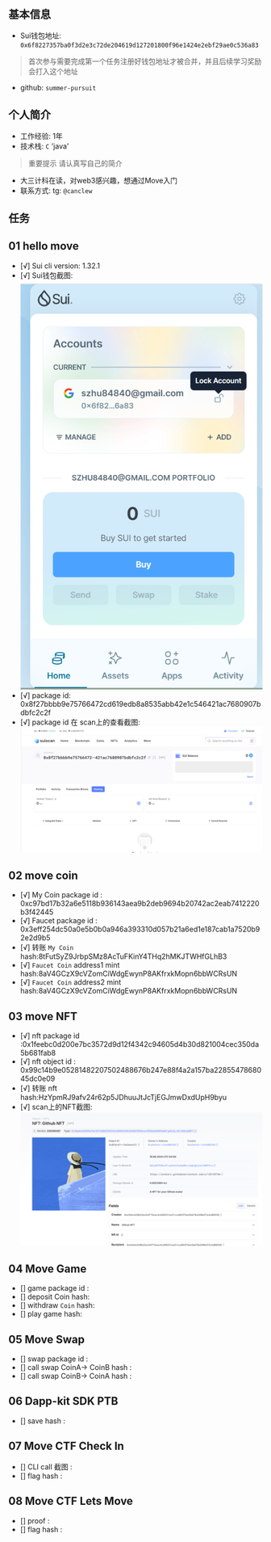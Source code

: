 ## 基本信息
- Sui钱包地址: `0x6f8227357ba0f3d2e3c72de204619d127201800f96e1424e2ebf29ae0c536a83`
> 首次参与需要完成第一个任务注册好钱包地址才被合并，并且后续学习奖励会打入这个地址
- github: `summer-pursuit`

## 个人简介
- 工作经验: 1年
- 技术栈: `C`   'java'
> 重要提示 请认真写自己的简介
- 大三计科在读，对web3感兴趣，想通过Move入门
- 联系方式: tg: `@canclew` 

## 任务


##   01 hello move  
- [√] Sui cli version: 1.32.1
- [√] Sui钱包截图:![](.\co-learn-2411\images\1.png)
- [√] package id: 0x8f27bbbb9e75766472cd619edb8a8535abb42e1c546421ac7680907bdbfc2c2f
- [√] package id 在 scan上的查看截图:![](.\co-learn-2411\images\2.png)

##   02 move coin
- [√] My Coin package id : 0xc97bd17b32a6e5118b936143aea9b2deb9694b20742ac2eab7412220b3f42445
- [√] Faucet package id : 0x3eff254dc50a0e5b0b0a946a393310d057b21a6ed1e187cab1a7520b92e2d9b5
- [√] 转账 `My Coin` hash:8tFutSyZ9JrbpSMz8AcTuFKinY4THq2hMKJTWHfGLhB3
- [√] `Faucet Coin` address1 mint hash:8aV4GCzX9cVZomCiWdgEwynP8AKfrxkMopn6bbWCRsUN
- [√] `Faucet Coin` address2 mint hash:8aV4GCzX9cVZomCiWdgEwynP8AKfrxkMopn6bbWCRsUN

##   03 move NFT
- [√] nft package id :0x1feebc0d200e7bc3572d9d12f4342c94605d4b30d821004cec350da5b681fab8
- [√] nft object id : 0x99c14b9e05281482207502488676b247e88f4a2a157ba2285547868045dc0e09
- [√] 转账 nft  hash:HzYpmRJ9afv24r62p5JDhuuJtJcTjEGJmwDxdUpH9byu
- [√] scan上的NFT截图:![](.\co-learn-2411\images\NFT.png)

##   04 Move Game
- [] game package id :
- [] deposit Coin hash:
- [] withdraw `Coin` hash:
- [] play game hash:

##   05 Move Swap
- [] swap package id :
- [] call swap CoinA-> CoinB  hash :
- [] call swap CoinB-> CoinA  hash :

##   06 Dapp-kit SDK PTB
- [] save hash :

##   07 Move CTF Check In
- [] CLI call 截图 : 
- [] flag hash :

##   08 Move CTF Lets Move
- [] proof : 
- [] flag hash :
